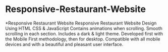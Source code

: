 # Responsive-Restaurant-Website

*Responsive Restaurant Website
Responsive Restaurant Website Design Using HTML CSS & JavaScript
Contains animations when scrolling.
Smooth scrolling in each section.
Includes a dark & light theme.
Developed first with the Mobile First methodology, then for desktop.
Compatible with all mobile devices and with a beautiful and pleasant user interface.
